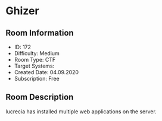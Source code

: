 ﻿# Ghizer

## Room Information
- ID: 172
- Difficulty: Medium
- Room Type: CTF
- Target Systems: 
- Created Date: 04.09.2020
- Subscription: Free

## Room Description
lucrecia has installed multiple web applications on the server.
